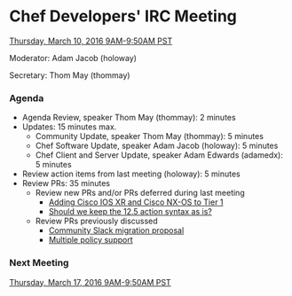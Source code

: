 # Chef Developers' IRC Meeting

[Thursday, March 10, 2016 9AM-9:50AM PST](http://everytimezone.com/#2016-03-10,300,cn3)

Moderator:  Adam Jacob (holoway)

Secretary:  Thom May (thommay)

### Agenda
* Agenda Review, speaker Thom May (thommay): 2 minutes
* Updates: 15 minutes max.
  * Community Update, speaker Thom May (thommay): 5 minutes
  * Chef Software Update, speaker Adam Jacob (holoway): 5 minutes
  * Chef Client and Server Update, speaker Adam Edwards (adamedx): 5 minutes
* Review action items from last meeting (holoway): 5 minutes
* Review PRs:  35 minutes
  * Review new PRs and/or PRs deferred during last meeting
    - [Adding Cisco IOS XR and Cisco NX-OS to Tier 1](https://github.com/chef/chef-rfc/pull/192)
    - [Should we keep the 12.5 action syntax as is?](https://github.com/chef/chef/issues/4672)
  * Review PRs previously discussed
    - [Community Slack migration proposal](https://github.com/chef/chef-rfc/pull/191)
    - [Multiple policy support](https://github.com/chef/chef-rfc/pull/187)

### Next Meeting

[Thursday, March 17, 2016 9AM-9:50AM PST](http://everytimezone.com/#2016-03-17,300,cn3)
